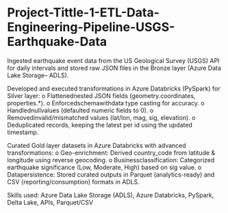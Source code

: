 # Project-Tittle-1-ETL-Data-Engineering-Pipeline-USGS-Earthquake-Data
 Ingested earthquake event data from the US Geological Survey (USGS) API for daily intervals and stored raw JSON files in the
 Bronze layer (Azure Data Lake Storage– ADLS).
 
 Developed and executed transformations in Azure Databricks (PySpark) for Silver layer:
 o Flattenednested JSON fields (geometry.coordinates, properties.*).
 o Enforcedschemawithdata type casting for accuracy.
 o Handlednullvalues (defaulted numeric fields to 0).
 o Removedinvalid/mismatched values (lat/lon, mag, sig, elevation).
 o Deduplicated records, keeping the latest per id using the updated timestamp.
 
 Curated Gold layer datasets in Azure Databricks with advanced transformations:
 o Geo-enrichment: Derived country_code from latitude & longitude using reverse geocoding.
 o Businessclassification: Categorized earthquake significance (Low, Moderate, High) based on sig value.
 o Datapersistence: Stored curated outputs in Parquet (analytics-ready) and CSV (reporting/consumption) formats in
 ADLS.
 
 Skills used: Azure Data Lake Storage (ADLS), Azure Databricks, PySpark, Delta Lake, APIs, Parquet/CSV
